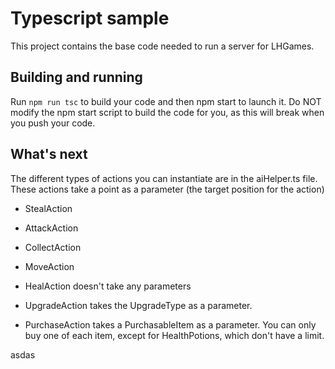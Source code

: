 # Typescript sample

This project contains the base code needed to run a server for LHGames.

## Building and running

Run `npm run tsc` to build your code and then npm start to launch it. Do NOT modify the npm start script to build the code for you, as this will break when you push your code.

## What's next

The different types of actions you can instantiate are in the aiHelper.ts file.
These actions take a point as a parameter (the target position for the action)
   - StealAction
   - AttackAction
   - CollectAction
   - MoveAction

- HealAction doesn't take any parameters
- UpgradeAction takes the UpgradeType as a parameter.
- PurchaseAction takes a PurchasableItem as a parameter. You can only buy one of each item, except for HealthPotions, which don't have a limit.


asdas